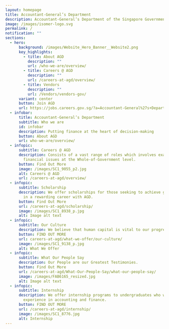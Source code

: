 ```yaml
---
layout: homepage
title: Accountant-General’s Department
description: Accountant-General’s Department of the Singapore Government
image: /images/isomer-logo.svg
permalink: /
notification: ""
sections:
  - hero:
      background: /images/Website_Hero_Banner__Website2.png
      key_highlights:
        - title: About AGD
          description: ""
          url: /who-we-are/overview/
        - title: Careers @ AGD
          description: ""
          url: /careers-at-agd/overview/
        - title: Vendors
          description: ""
          url: /Vendors/vendors-gov/
      variant: center
      button: Join AGD
      url: https://jobs.careers.gov.sg/?a=Accountant-General%27s+Department
  - infobar:
      title: Accountant-General’s Department
      subtitle: Who we are
      id: infobar
      description: Putting finance at the heart of decision-making
      button: About AGD
      url: who-we-are/overview/
  - infopic:
      subtitle: Careers @ AGD
      description: Consists of a vast range of roles which involves examining
        financial issues at the Whole-of-Government level.
      button: Find Out More
      image: /images/SC1_9055_p2.jpg
      alt: Careers @ AGD
      url: /careers-at-agd/overview/
  - infopic:
      subtitle: Scholarship
      description: We offer scholarships for those seeking to achieve greater heights
        in a rewarding career with AGD.
      button: Find Out More
      url: /careers-at-agd/scholarship/
      image: /images/SC1_8938_p.jpg
      alt: Image alt text
  - infopic:
      subtitle: Our Culture
      description: We believe that human capital is vital to our progress.
      button: FIND OUT MORE
      url: careers-at-agd/what-we-offer/our-culture/
      image: /images/SC1_9138_p.jpg
      alt: What We Offer
  - infopic:
      subtitle: What Our People Say
      description: Our People are our Greatest Testimonies.
      button: Find Out More
      url: /careers-at-agd/What-Our-People-Say/what-our-people-say/
      image: /images/FAB6165_resized.jpg
      alt: Image alt text
  - infopic:
      subtitle: Internship
      description: We offer internship programs to undergraduates who wish to gain
        experience in accounting and finance.
      button: FIND OUT MORE
      url: /careers-at-agd/internship/
      image: /images/SC1_8776.jpg
      alt: Internship
---
```

